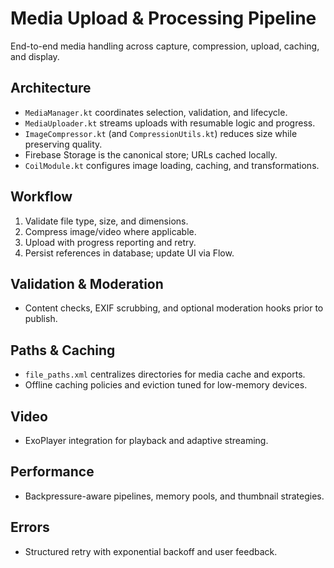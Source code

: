 # Media Upload & Processing Pipeline

End-to-end media handling across capture, compression, upload, caching, and display.

## Architecture

- `MediaManager.kt` coordinates selection, validation, and lifecycle.
- `MediaUploader.kt` streams uploads with resumable logic and progress.
- `ImageCompressor.kt` (and `CompressionUtils.kt`) reduces size while preserving quality.
- Firebase Storage is the canonical store; URLs cached locally.
- `CoilModule.kt` configures image loading, caching, and transformations.

## Workflow

1. Validate file type, size, and dimensions.
2. Compress image/video where applicable.
3. Upload with progress reporting and retry.
4. Persist references in database; update UI via Flow.

## Validation & Moderation

- Content checks, EXIF scrubbing, and optional moderation hooks prior to publish.

## Paths & Caching

- `file_paths.xml` centralizes directories for media cache and exports.
- Offline caching policies and eviction tuned for low-memory devices.

## Video

- ExoPlayer integration for playback and adaptive streaming.

## Performance

- Backpressure-aware pipelines, memory pools, and thumbnail strategies.

## Errors

- Structured retry with exponential backoff and user feedback.
